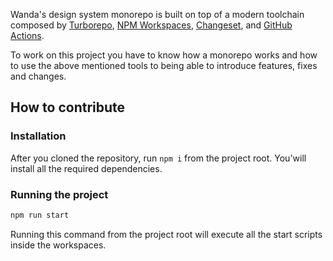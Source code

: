 Wanda's design system monorepo is built on top of a modern toolchain composed by [Turborepo](https://turborepo.org/), [NPM Workspaces](https://docs.npmjs.com/cli/v8/using-npm/workspaces), [Changeset](https://github.com/changesets/changesets), and [GitHub Actions](https://docs.github.com/en/actions/learn-github-actions/understanding-github-actions).

To work on this project you have to know how a monorepo works and how to use the above mentioned tools to being able to introduce features, fixes and changes.

## How to contribute

### Installation

After you cloned the repository, run `npm i` from the project root. You'will install all the required dependencies.

### Running the project

```sh
npm run start
```

Running this command from the project root will execute all the start scripts inside the workspaces.
